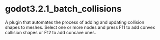 # godot3.2.1_batch_collisions
A plugin that automates the process of adding and updating collision shapes to meshes. Select one or more nodes and press F11 to add convex collision shapes or F12 to add concave ones.
